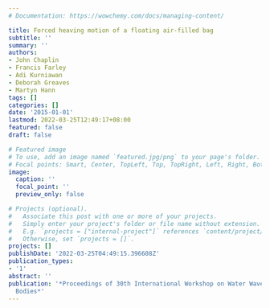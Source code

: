 ```yaml
---
# Documentation: https://wowchemy.com/docs/managing-content/

title: Forced heaving motion of a floating air-filled bag
subtitle: ''
summary: ''
authors:
- John Chaplin
- Francis Farley
- Adi Kurniawan
- Deborah Greaves
- Martyn Hann
tags: []
categories: []
date: '2015-01-01'
lastmod: 2022-03-25T12:49:17+08:00
featured: false
draft: false

# Featured image
# To use, add an image named `featured.jpg/png` to your page's folder.
# Focal points: Smart, Center, TopLeft, Top, TopRight, Left, Right, BottomLeft, Bottom, BottomRight.
image:
  caption: ''
  focal_point: ''
  preview_only: false

# Projects (optional).
#   Associate this post with one or more of your projects.
#   Simply enter your project's folder or file name without extension.
#   E.g. `projects = ["internal-project"]` references `content/project/deep-learning/index.md`.
#   Otherwise, set `projects = []`.
projects: []
publishDate: '2022-03-25T04:49:15.396608Z'
publication_types:
- '1'
abstract: ''
publication: '*Proceedings of 30th International Workshop on Water Waves and Floating
  Bodies*'
---
```

